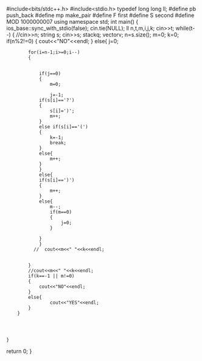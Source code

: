 
#include<bits/stdc++.h>
#include<stdio.h>
typedef long long ll;
#define pb push_back
#define mp make_pair
#define F first
#define S second
#define MOD 1000000007
using namespace std;
int main()
{
    ios_base::sync_with_stdio(false);
    cin.tie(NULL);
    ll n,t,m,i,j,k;
    cin>>t;
    while(t--)
    {
        //cin>>n;
        string s;
        cin>>s;
        stack<char>q;
        vector<char>v;
        n=s.size();
        m=0;
        k=0;
        if(n%2!=0)
        {
            cout<<"NO"<<endl;
        }
        else{
                j=0;
                
            for(i=n-1;i>=0;i--)
            {


                if(j==0)
                {
                    m=0;

                    j=-1;
                if(s[i]=='?')
                {
                    s[i]=')';
                    m++;
                }
                else if(s[i]=='(')
                {
                    k=-1;
                    break;
                }
                else{
                    m++;
                }
                }
                else{
                if(s[i]==')')
                {
                    m++;
                }
                else{
                    m--;
                    if(m==0)
                    {
                        j=0;
                    }

                }
                }
              //  cout<<m<<" "<<k<<endl;


            }
            //cout<<m<<" "<<k<<endl;
            if(k==-1 || m!=0)
            {
                cout<<"NO"<<endl;
            }
            else{
                    cout<<"YES"<<endl;
            }
        }




    }
return 0;
}

